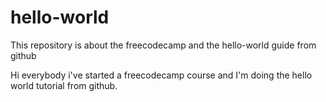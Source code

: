 # hello-world
This repository is about the freecodecamp and the hello-world guide from github


Hi everybody i've started a freecodecamp course and I'm doing the hello world tutorial from github.

